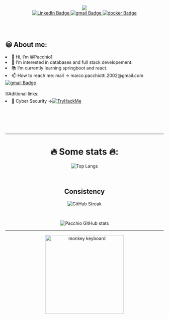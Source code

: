 <div id="header" align="center">
 <img src="https://media.giphy.com/media/scZPhLqaVOM1qG4lT9/giphy.gif"/>
</div>
<div id="badges" style="justify-content:center;align-items:center;"align="center">
  <a href="https://www.linkedin.com/in/marco-pacchiotti-62182423b/">
    <img src="https://img.shields.io/badge/LinkedIn-blue?style=for-the-badge&logo=linkedin&logoColor=white" alt="LinkedIn Badge"/>
  </a>
  <a href="mailto:marco.pacchiotti.2002@gmail.com"">
   <img src="https://img.shields.io/badge/gmail-red?style=for-the-badge&logo=gmail&logoColor=white" alt="gmail Badge"/>
  </a>
  <a href="https://hub.docker.com/u/pacchio1">
    <img src="https://img.shields.io/badge/Docker-blue?style=for-the-badge&logo=docker&logoColor=white" alt="docker Badge"/>
  </a>

</div>
<div align="center">
<img src="https://komarev.com/ghpvc/?username=pacchio1&style=flat-square&color=blueviolet" alt=""/>
</div>
<br><br><br>
<div id="about">
 <h2> 😀 About me:</h2>
 <li>👋 Hi, I’m @Pacchio1.<br/></li>
 <li>👀 I’m interested in databases and full stack developement.<br/></li>
 <li>📚 I’m currently learning springboot and react.<br/></li>
  <!-- <li>❤️ I’m looking to work on databases or System administrator and/or System integrator.<br/></li>  -->
 <li>📫 How to reach me: mail -> marco.pacchiotti.2002@gmail.com <br/><a href="mailto:marco.pacchiotti.2002@gmail.com"">
   <img src="https://img.shields.io/badge/gmail-red?style=for-the-badge&logo=gmail&logoColor=white" alt="gmail Badge"/>
  </a></li>
 <br>
 ⛓️Aditional links:<br/>
 <li>🤖 Cyber Security -><a href="https://tryhackme.com/p/Monkey420"><img src="https://tryhackme-badges.s3.amazonaws.com/Monkey420.png" alt="TryHackMe"></a></li><br/>
<!--  <li>💼 Replit-> https://replit.com/@marcopacchiotti</li>  -->
 <!-- • 💪 leetcode -> <a href="https://leetcode.com/pacchio/">![LeetCode](https://leetcard.jacoblin.cool/Pacchio?theme=dark)</a>-->
</div>

<br><br><br>

<hr/>
<div align="center">
<h1>🔥 Some stats 🔥:</h1>
 
![Top Langs](https://github-readme-stats.vercel.app/api/top-langs/?username=pacchio1&layout=compact&theme=radical)

<br/>
<h2>Consistency</h2>

![GitHub Streak](http://github-readme-streak-stats.herokuapp.com?user=pacchio1&theme=dark&background=141321)

<br/>

![Pacchio GitHub stats](https://github-readme-stats.vercel.app/api?username=pacchio1&show_icons=true&theme=radical)

<hr>
<img src="https://media.giphy.com/media/zOvBKUUEERdNm/giphy.gif" alt="monkey keyboard" height="250px"  align="center"/>
</div>
